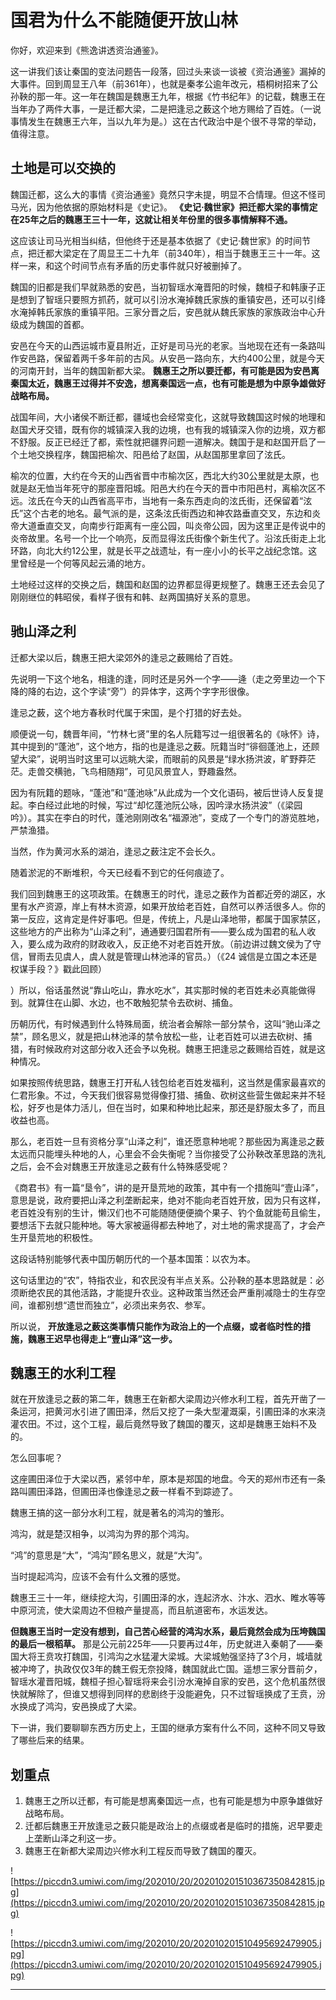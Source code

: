 # 国君为什么不能随便开放山林

你好，欢迎来到《熊逸讲透资治通鉴》。

这一讲我们该让秦国的变法问题告一段落，回过头来谈一谈被《资治通鉴》漏掉的大事件。回到周显王八年（前361年），也就是秦孝公逾年改元，梧桐树招来了公孙鞅的那一年。这一年在魏国是魏惠王九年，根据《竹书纪年》的记载，魏惠王在当年办了两件大事，一是迁都大梁，二是把逢忌之薮这个地方赐给了百姓。（一说事情发生在魏惠王六年，当以九年为是。）这在古代政治中是个很不寻常的举动，值得注意。

## 土地是可以交换的

魏国迁都，这么大的事情《资治通鉴》竟然只字未提，明显不合情理。但这不怪司马光，因为他依据的原始材料是《史记》。 **《史记·魏世家》把迁都大梁的事情定在25年之后的魏惠王三十一年，这就让相关年份里的很多事情解释不通。**

这应该让司马光相当纠结，但他终于还是基本依据了《史记·魏世家》的时间节点，把迁都大梁定在了周显王二十九年（前340年），相当于魏惠王三十一年。这样一来，和这个时间节点有矛盾的历史事件就只好被删掉了。

魏国的旧都是我们早就熟悉的安邑，当初智瑶水淹晋阳的时候，魏桓子和韩康子正是想到了智瑶只要照方抓药，就可以引汾水淹掉魏氏家族的重镇安邑，还可以引绛水淹掉韩氏家族的重镇平阳。三家分晋之后，安邑就从魏氏家族的家族政治中心升级成为魏国的首都。

安邑在今天的山西运城市夏县附近，正好是司马光的老家。当地现在还有一条路叫作安邑路，保留着两千多年前的古风。从安邑一路向东，大约400公里，就是今天的河南开封，当年的魏国新都大梁。 **魏惠王之所以要迁都，有可能是因为安邑离秦国太近，魏惠王过得并不安逸，想离秦国远一点，也有可能是想为中原争雄做好战略布局。**

战国年间，大小诸侯不断迁都，疆域也会经常变化，这就导致魏国这时候的地理和赵国犬牙交错，既有你的城镇深入我的边境，也有我的城镇深入你的边境，双方都不舒服。反正已经迁了都，索性就把疆界问题一道解决。魏国于是和赵国开启了一个土地交换程序，魏国把榆次、阳邑给了赵国，从赵国那里拿回了泫氏。

榆次的位置，大约在今天的山西省晋中市榆次区，西北大约30公里就是太原，也就是赵无恤当年死守的那座晋阳城。阳邑大约在今天的晋中市阳邑村，离榆次区不远。泫氏在今天的山西省高平市，当地有一条东西走向的泫氏街，还保留着“泫氏”这个古老的地名。最气派的是，这条泫氏街西边和神农路垂直交叉，东边和炎帝大道垂直交叉，向南步行距离有一座公园，叫炎帝公园，因为这里正是传说中的炎帝故里。名号一个比一个响亮，反而显得泫氏街像个新生代了。沿泫氏街走上北环路，向北大约12公里，就是长平之战遗址，有一座小小的长平之战纪念馆。这里曾经是一个何等风起云涌的地方。

土地经过这样的交换之后，魏国和赵国的边界都显得更规整了。魏惠王还去会见了刚刚继位的韩昭侯，看样子很有和韩、赵两国搞好关系的意思。

## 驰山泽之利

迁都大梁以后，魏惠王把大梁郊外的逢忌之薮赐给了百姓。

先说明一下这个地名，相逢的逢，同时还是另外一个字——逄（走之旁里边一个下降的降的右边，这个字读“旁”）的异体字，这两个字字形很像。

逢忌之薮，这个地方春秋时代属于宋国，是个打猎的好去处。

顺便说一句，魏晋年间，“竹林七贤”里的名人阮籍写过一组很著名的《咏怀》诗，其中提到的“蓬池”，这个地方，指的也是逢忌之薮。阮籍当时“徘徊蓬池上，还顾望大梁”，说明当时这里可以远眺大梁，而眼前的风景是“绿水扬洪波，旷野莽茫茫。走兽交横驰，飞鸟相随翔”，可见风景宜人，野趣盎然。

因为有阮籍的题咏，“蓬池”和“蓬池咏”从此成为一个文化语码，被后世诗人反复提起。李白经过此地的时候，写过“却忆蓬池阮公咏，因吟渌水扬洪波”（《梁园吟》）。其实在李白的时代，蓬池刚刚改名“福源池”，变成了一个专门的游览胜地，严禁渔猎。

当然，作为黄河水系的湖泊，逢忌之薮注定不会长久。

随着淤泥的不断堆积，今天已经看不到它的任何痕迹了。

我们回到魏惠王的这项政策。在魏惠王的时代，逢忌之薮作为首都近旁的湖区，水里有水产资源，岸上有林木资源，如果开放给老百姓，自然可以养活很多人。你的第一反应，这肯定是件好事吧。但是，传统上，凡是山泽地带，都属于国家禁区，这些地方的产出称为“山泽之利”，通通要归国君所有——要么成为国君的私人收入，要么成为政府的财政收入，反正绝不对老百姓开放。（前边讲过魏文侯为了守信，冒雨去见虞人，虞人就是管理山林池泽的官员。）（《24 诚信是立国之本还是权谋手段？》戳此回顾）

）所以，俗话虽然说“靠山吃山，靠水吃水”，其实那时候的老百姓未必真能做得到。就算住在山脚、水边，也不敢触犯禁令去砍树、捕鱼。

历朝历代，有时候遇到什么特殊局面，统治者会解除一部分禁令，这叫“驰山泽之禁”，顾名思义，就是把山林池泽的禁令放松一些，让老百姓可以进去砍树、捕猎，有时候政府对这部分收入还会予以免税。魏惠王把逢忌之薮赐给百姓，就是这种情况。

如果按照传统思路，魏惠王打开私人钱包给老百姓发福利，这当然是儒家最喜欢的仁君形象。不过，今天我们很容易觉得像打猎、捕鱼、砍树这些营生做起来并不轻松，好歹也是体力活儿，但在当时，如果和种地比起来，那还是舒服太多了，而且收益也高。

那么，老百姓一旦有资格分享“山泽之利”，谁还愿意种地呢？那些因为离逢忌之薮太远而只能埋头种地的人，心里会不会失衡呢？当你接受了公孙鞅改革思路的洗礼之后，会不会对魏惠王开放逢忌之薮有什么特殊感受呢？

《商君书》有一篇“垦令”，讲的是开垦荒地的政策，其中有一个措施叫“壹山泽”，意思是说，政府要把山泽之利垄断起来，绝对不能向老百姓开放，因为只有这样，老百姓没有别的生计，懒汉们也不可能随随便便摘个果子、钓个鱼就能苟且偷生，要想活下去就只能种地。等大家被逼得都去种地了，对土地的需求提高了，才会产生开垦荒地的积极性。

这段话特别能够代表中国历朝历代的一个基本国策：以农为本。

这句话里边的“农”，特指农业，和农民没有半点关系。公孙鞅的基本思路就是：必须断绝农民的其他活路，才能提升农业。这种政策当然还会严重削减隐士的生存空间，谁都别想“遗世而独立”，必须出来务农、参军。

所以说， **开放逢忌之薮这类事情只能作为政治上的一个点缀，或者临时性的措施，魏惠王迟早也得走上“壹山泽”这一步。**

## 魏惠王的水利工程

就在开放逢忌之薮的第二年，魏惠王在新都大梁周边兴修水利工程，首先开凿了一条运河，把黄河水引进了圃田泽，然后又挖了一条大型灌溉渠，引圃田泽的水来浇灌农田。不过，这个工程，最后竟然导致了魏国的覆灭，这却是魏惠王始料不及的。

怎么回事呢？

这座圃田泽位于大梁以西，紧邻中牟，原本是郑国的地盘。今天的郑州市还有一条路叫圃田泽路，但圃田泽也像逢忌之薮一样看不到踪迹了。

魏惠王搞的这一部分水利工程，就是著名的鸿沟的雏形。

鸿沟，就是楚汉相争，以鸿沟为界的那个鸿沟。

“鸿”的意思是“大”，“鸿沟”顾名思义，就是“大沟”。

当时提起鸿沟，应该不会有什么文雅的感觉。

魏惠王三十一年，继续挖大沟，引圃田泽的水，连起济水、汴水、泗水、睢水等等中原河流，使大梁周边不但粮产量提高，而且航道密布，水运发达。

 **但魏惠王当时一定没有想到，自己苦心经营的鸿沟水系，最后竟然会成为压垮魏国的最后一根稻草。** 那是公元前225年——只要再过4年，历史就进入秦朝了——秦国大将王贲攻打魏国，引鸿沟之水猛灌大梁城。大梁城勉强坚持了3个月，城墙就被冲垮了，执政仅仅3年的魏王假无奈投降，魏国就此亡国。遥想三家分晋前夕，智瑶水灌晋阳城，魏桓子担心智瑶将来会引汾水淹掉自家的安邑，这个危机虽然很快就解除了，但谁又想得到同样的悲剧终于没能避免，只不过智瑶换成了王贲，汾水换成了鸿沟，安邑换成了大梁。

下一讲，我们要聊聊东西方历史上，王国的继承方案有什么不同，这种不同又导致了哪些后来的结果。

## 划重点

1. 魏惠王之所以迁都，有可能是想离秦国远一点，也有可能是想为中原争雄做好战略布局。
2. 迁都后魏惠王开放逢忌之薮只能是政治上的点缀或者是临时的措施，迟早要走上垄断山泽之利这一步。
3. 魏惠王在新都大梁周边兴修水利工程反而导致了魏国的覆灭。

![https://piccdn3.umiwi.com/img/202010/20/202010201510367350842815.jpg](https://piccdn3.umiwi.com/img/202010/20/202010201510367350842815.jpg)

![https://piccdn3.umiwi.com/img/202010/20/202010201510495692479905.jpg](https://piccdn3.umiwi.com/img/202010/20/202010201510495692479905.jpg)

---
